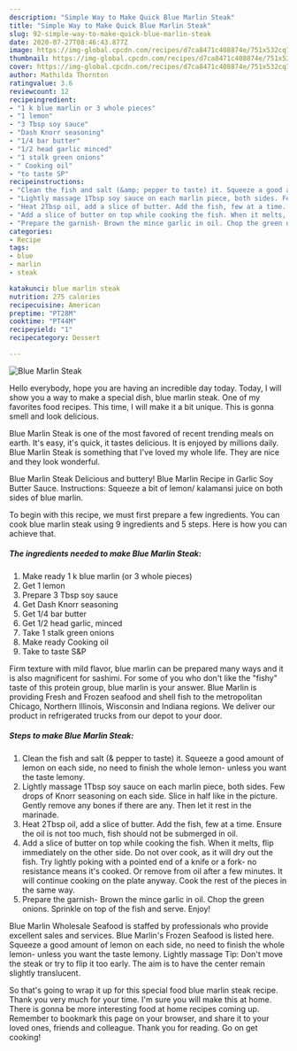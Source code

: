 ```yaml
---
description: "Simple Way to Make Quick Blue Marlin Steak"
title: "Simple Way to Make Quick Blue Marlin Steak"
slug: 92-simple-way-to-make-quick-blue-marlin-steak
date: 2020-07-27T08:46:43.877Z
image: https://img-global.cpcdn.com/recipes/d7ca8471c408874e/751x532cq70/blue-marlin-steak-recipe-main-photo.jpg
thumbnail: https://img-global.cpcdn.com/recipes/d7ca8471c408874e/751x532cq70/blue-marlin-steak-recipe-main-photo.jpg
cover: https://img-global.cpcdn.com/recipes/d7ca8471c408874e/751x532cq70/blue-marlin-steak-recipe-main-photo.jpg
author: Mathilda Thornton
ratingvalue: 3.6
reviewcount: 12
recipeingredient:
- "1 k blue marlin or 3 whole pieces"
- "1 lemon"
- "3 Tbsp soy sauce"
- "Dash Knorr seasoning"
- "1/4 bar butter"
- "1/2 head garlic minced"
- "1 stalk green onions"
- " Cooking oil"
- "to taste SP"
recipeinstructions:
- "Clean the fish and salt (&amp; pepper to taste) it. Squeeze a good amount of lemon on each side, no need to finish the whole lemon- unless you want the taste lemony."
- "Lightly massage 1Tbsp soy sauce on each marlin piece, both sides. Few drops of Knorr seasoning on each side. Slice in half like in the picture. Gently remove any bones if there are any. Then let it rest in the marinade."
- "Heat 2Tbsp oil, add a slice of butter. Add the fish, few at a time. Ensure the oil is not too much, fish should not be submerged in oil."
- "Add a slice of butter on top while cooking the fish. When it melts, flip immediately on the other side. Do not over cook, as it will dry out the fish. Try lightly poking with a pointed end of a knife or a fork- no resistance means it&#39;s cooked. Or remove from oil after a few minutes. It will continue cooking on the plate anyway. Cook the rest of the pieces in the same way."
- "Prepare the garnish- Brown the mince garlic in oil. Chop the green onions. Sprinkle on top of the fish and serve. Enjoy!"
categories:
- Recipe
tags:
- blue
- marlin
- steak

katakunci: blue marlin steak 
nutrition: 275 calories
recipecuisine: American
preptime: "PT28M"
cooktime: "PT44M"
recipeyield: "1"
recipecategory: Dessert

---
```



![Blue Marlin Steak](https://img-global.cpcdn.com/recipes/d7ca8471c408874e/751x532cq70/blue-marlin-steak-recipe-main-photo.jpg)

Hello everybody, hope you are having an incredible day today. Today, I will show you a way to make a special dish, blue marlin steak. One of my favorites food recipes. This time, I will make it a bit unique. This is gonna smell and look delicious.

Blue Marlin Steak is one of the most favored of recent trending meals on earth. It's easy, it's quick, it tastes delicious. It is enjoyed by millions daily. Blue Marlin Steak is something that I've loved my whole life. They are nice and they look wonderful.

Blue Marlin Steak Delicious and buttery! Blue Marlin Recipe in Garlic Soy Butter Sauce. Instructions: Squeeze a bit of lemon/ kalamansi juice on both sides of blue marlin.


To begin with this recipe, we must first prepare a few ingredients. You can cook blue marlin steak using 9 ingredients and 5 steps. Here is how you can achieve that.

<!--inarticleads1-->

##### The ingredients needed to make Blue Marlin Steak:

1. Make ready 1 k blue marlin (or 3 whole pieces)
1. Get 1 lemon
1. Prepare 3 Tbsp soy sauce
1. Get Dash Knorr seasoning
1. Get 1/4 bar butter
1. Get 1/2 head garlic, minced
1. Take 1 stalk green onions
1. Make ready  Cooking oil
1. Take to taste S&amp;P


Firm texture with mild flavor, blue marlin can be prepared many ways and it is also magnificent for sashimi. For some of you who don&#39;t like the &#34;fishy&#34; taste of this protein group, blue marlin is your answer. Blue Marlin is providing Fresh and Frozen seafood and shell fish to the metropolitan Chicago, Northern Illinois, Wisconsin and Indiana regions. We deliver our product in refrigerated trucks from our depot to your door. 

<!--inarticleads2-->

##### Steps to make Blue Marlin Steak:

1. Clean the fish and salt (&amp; pepper to taste) it. Squeeze a good amount of lemon on each side, no need to finish the whole lemon- unless you want the taste lemony.
1. Lightly massage 1Tbsp soy sauce on each marlin piece, both sides. Few drops of Knorr seasoning on each side. Slice in half like in the picture. Gently remove any bones if there are any. Then let it rest in the marinade.
1. Heat 2Tbsp oil, add a slice of butter. Add the fish, few at a time. Ensure the oil is not too much, fish should not be submerged in oil.
1. Add a slice of butter on top while cooking the fish. When it melts, flip immediately on the other side. Do not over cook, as it will dry out the fish. Try lightly poking with a pointed end of a knife or a fork- no resistance means it&#39;s cooked. Or remove from oil after a few minutes. It will continue cooking on the plate anyway. Cook the rest of the pieces in the same way.
1. Prepare the garnish- Brown the mince garlic in oil. Chop the green onions. Sprinkle on top of the fish and serve. Enjoy!


Blue Marlin Wholesale Seafood is staffed by professionals who provide excellent sales and services. Blue Marlin&#39;s Frozen Seafood is listed here. Squeeze a good amount of lemon on each side, no need to finish the whole lemon- unless you want the taste lemony. Lightly massage Tip: Don&#39;t move the steak or try to flip it too early. The aim is to have the center remain slightly translucent. 

So that's going to wrap it up for this special food blue marlin steak recipe. Thank you very much for your time. I'm sure you will make this at home. There is gonna be more interesting food at home recipes coming up. Remember to bookmark this page on your browser, and share it to your loved ones, friends and colleague. Thank you for reading. Go on get cooking!

